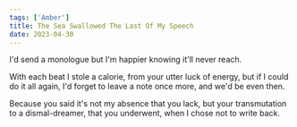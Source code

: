 ```yaml
---
tags: ['Amber']
title: The Sea Swallowed The Last Of My Speech
date: 2023-04-30
---
```


I'd send a monologue but I'm happier knowing it'll never reach.

With each beat I stole a calorie,
from your utter luck of energy,
but if I could do it all again,
I'd forget to leave a note once more,
and we'd be even then.

Because you said it's not my absence that you lack,
but your transmutation to a dismal-dreamer,
that you underwent, when I chose not to write back.
